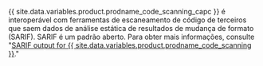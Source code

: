 {{ site.data.variables.product.prodname_code_scanning_capc }} é interoperável com ferramentas de escaneamento de código de terceiros que saem dados de análise estática de resultados de mudança de formato (SARIF). SARIF é um padrão aberto. Para obter mais informações, consulte "[SARIF output for {{ site.data.variables.product.prodname_code_scanning }}](/github/finding-security-vulnerabilities-and-errors-in-your-code/sarif-support-for-code-scanning)."